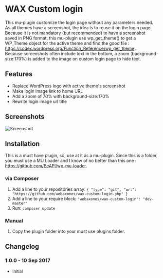 # WAX Custom login

This mu-plugin customize the login page without any parameters needed.  
As all themes have a screenshot, the idea is to reuse it on the login page.  
Because it is not mandatory (but recommended) to have a screenshot saved in PNG format, this mu-plugin use wp_get_theme() to get a WP_Theme object for the active theme and find the good file : https://codex.wordpress.org/Function_Reference/wp_get_theme .  
Because screenshots often include text in the bottom, a zoom (background-size:170%) is added to the image on custom login page to hide text.  


## Features

* Replace WordPress logo with active theme's screenshot
* Make login image link to home URL
* Add a zoom of 70% with background-size:170%
* Rewrite login image url title

## Screenshots

![Screenshot](https://github.com/webaxones/wax-custom-login/raw/master/assets/screenshots/screenshot-1.png "Screenshot")

## Installation

This is a must have plugin, so, use at it as a mu-plugin.
Since this is a folder, you must use a MU Loader and I know of no better than this one : https://github.com/BeAPI/wp-mu-loader.

### via Composer

1. Add a line to your repositories array: `{ "type": "git", "url": "https://github.com/webaxones/wax-custom-login.php" }`
2. Add a line to your require block: `"webaxones/wax-custom-login": "dev-master"`
3. Run: `composer update`

### Manual

1. Copy the plugin folder into your must use plugins folder.

## Changelog

### 1.0.0 - 10 Sep 2017
* Initial
